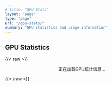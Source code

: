 ```yaml
---
# title: "GPU Stats"
layout: "page"
type: "page"
url: "/gpu-stats/"
summary: "GPU statistics and usage information"
---
```


## GPU Statistics



{{< raw >}}
<div id="gpu-stats-container">正在加载GPU统计信息...</div>



<script>
document.addEventListener("DOMContentLoaded", function() {
    fetch("https://raw.githubusercontent.com/zhijie-group/gpu_stat/master/gpu_status.json")
        .then(response => response.json())
        .then(data => {
            const container = document.getElementById("gpu-stats-container");
            container.innerHTML = data.map(machine => {
                const machineName = Object.keys(machine)[0];
                const stats = machine[machineName].split('\n').slice(1).map(line => {
                    let [gpu, utilization, mem, temp, uname] = line.split(/\s{2,}/);
                    gpu = gpu.replace('GPU', '').trim();
                    utilization = utilization.replace('utilization', '').trim();
                    mem = mem.replace('mem', '').trim();
                    temp = temp.replace('temp', '').trim();
                    uname = uname.replace('User', '').trim();
                    return `<tr><td>${gpu}</td><td>${utilization}</td><td>${mem}</td><td>${temp}</td><td>${uname}</td></tr>`;
                }).join('');
                return `
                    <h3>Machine ${machineName}</h3>
                    <table>
                        <thead>
                            <tr>
                                <th>GPU</th>
                                <th>Utilization</th>
                                <th>Memory</th>
                                <th>Temperature</th>
                                <th>User(s)</th>
                            </tr>
                        </thead>
                        <tbody>
                            ${stats}
                        </tbody>
                    </table>
                `;
            }).join('');
        })
        .catch(error => {
            console.error("Error fetching GPU stats:", error);
            const container = document.getElementById("gpu-stats-container");
            container.innerHTML = "无法加载GPU统计信息。";
        });
});
</script>

<style>
    #gpu-stats-container {
        display: flex;
        flex-direction: column;
        align-items: center;
    }
    #gpu-stats-container table {
        width: 80%; /* 设置表格宽度 */
        border-collapse: collapse;
        margin: 20px 0;
        font-size: 18px;
        text-align: center;
    }
    #gpu-stats-container th, #gpu-stats-container td {
        padding: 6px 5px;
        border: 1px solid #ddd;
    }
    #gpu-stats-container th {
        background-color: #f2f2f2;
        text-align: center; /* 表头内容居中 */
    }
    #gpu-stats-container tr:nth-child(even) {
        background-color: #f9f9f9;
    }
    #gpu-stats-container td:first-child {
        width: 30%; /* 设置第一列的宽度 */
    }
</style>

{{< /raw >}}